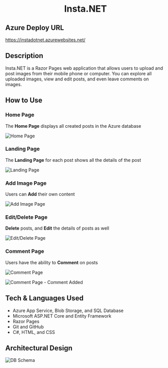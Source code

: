 <h1 align="center">Insta.NET</h1>

## Azure Deploy URL
https://instadotnet.azurewebsites.net/

## Description
Insta.NET is a Razor Pages web application that allows users to upload and post images from their mobile phone or computer. You can explore all uploaded images, view and edit posts, and even leave comments on images. 

## How to Use
### Home Page
The **Home Page** displays all created posts in the Azure database

![Home Page](/Assets/insta_landing_page.PNG)

### Landing Page
The **Landing Page** for each post shows all the details of the post

![Landing Page](/Assets/insta_details_page.PNG)

### Add Image Page
Users can **Add** their own content
 
![Add Image Page](/Assets/insta_new_image_page.PNG)
 
### Edit/Delete Page
**Delete** posts, and **Edit** the details of posts as well
 
![Edit/Delete Page](/Assets/insta_edit_page.PNG)

### Comment Page
Users have the ability to **Comment** on posts

![Comment Page](/Assets/comment_landing_page.PNG)

![Comment Page - Comment Added](/Assets/comment_added_page.PNG)

## Tech & Languages Used
- Azure App Service, Blob Storage, and SQL Database
- Microsoft ASP.NET Core and Entity Framework
- Razor Pages
- Git and GitHub
- C#, HTML, and CSS

## Architectural Design
![DB Schema](/Assets/insta_schema.png)

